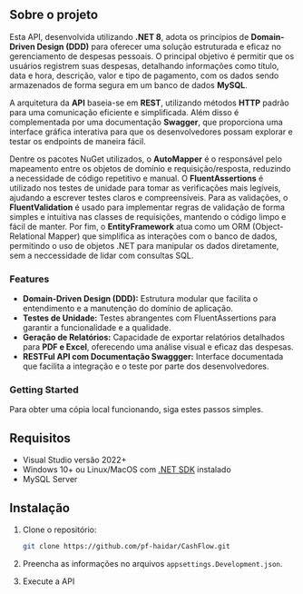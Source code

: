 ## Sobre o projeto

Esta API, desenvolvida utilizando **.NET 8**, adota os princípios de **Domain-Driven Design (DDD)** para oferecer uma solução estruturada e eficaz no gerenciamento de despesas pessoais. O principal objetivo é permitir que os usuários registrem suas despesas, detalhando informações como título, data e hora, descrição, valor e tipo de pagamento, com os dados sendo armazenados de forma segura em um banco de dados **MySQL**.

A arquitetura da **API** baseia-se em **REST**, utilizando métodos **HTTP** padrão para uma comunicação eficiente e simplificada. Além disso é complementada por uma documentação **Swagger**, que proporciona uma interface gráfica interativa para que os desenvolvedores possam explorar e testar os endpoints de maneira fácil.

Dentre os pacotes NuGet utilizados, o **AutoMapper** é o responsável pelo mapeamento entre os objetos de domínio e requisição/resposta, reduzindo a necessidade de código repetitivo e manual. O **FluentAssertions** é utilizado nos testes de unidade para tomar as verificações mais legíveis, ajudando a escrever testes claros e compreensíveis. Para as validações, o **FluentValidation** é usado para implementar regras de validação de forma simples e intuitiva nas classes de requisições, mantendo o código limpo e fácil de manter. Por fim, o **EntityFramework** atua como um ORM (Object-Relational Mapper) que simplifica as interações com o banco de dados, permitindo o uso de objetos .NET para manipular os dados diretamente, sem a neccessidade de lidar com consultas SQL.

### Features

- **Domain-Driven Design (DDD):** Estrutura modular que facilita o entendimento e a manutenção do domínio de aplicação.
- **Testes de Unidade:** Testes abrangentes com FluentAssertions para garantir a funcionalidade e a qualidade.
- **Geração de Relatórios:** Capacidade de exportar relatórios detalhados para **PDF e Excel**, oferecendo uma análise visual e eficaz das despesas.
- **RESTFul API com Documentação Swaggger:** Interface documentada que facilita a integração e o teste por parte dos desenvolvedores.

### Getting Started

Para obter uma cópia local funcionando, siga estes passos simples.

## Requisitos

- Visual Studio versão 2022+
- Windows 10+ ou Linux/MacOS com [.NET SDK](https://dotnet.microsoft.com/pt-br/download/dotnet/8.0) instalado
- MySQL Server

## Instalação

1. Clone o repositório:
    ```sh
    git clone https://github.com/pf-haidar/CashFlow.git
    ```

2. Preencha as informações no arquivos `appsettings.Development.json`.
3. Execute a API